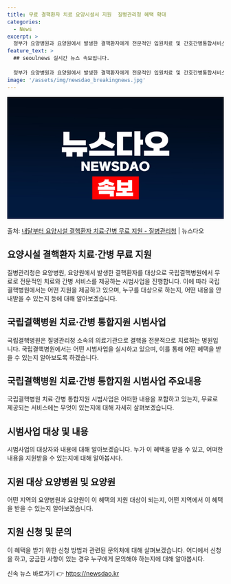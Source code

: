 ```yaml
---
title: 무료 결핵환자 치료 요양시설서 지원  질병관리청 혜택 확대
categories:
  - News
excerpt: >
  정부가 요양병원과 요양원에서 발생한 결핵환자에게 전문적인 입원치료 및 간호간병통합서비스 등을 무료로 제공한다…
feature_text: >
  ## seoulnews 실시간 뉴스 속보입니다.

  정부가 요양병원과 요양원에서 발생한 결핵환자에게 전문적인 입원치료 및 간호간병통합서비스 등을 무료로 제공한다…
image: '/assets/img/newsdao_breakingnews.jpg'
---
```


![뉴스다오 속보](/assets/img/newsdao_breakingnews.jpg)

<p>출처: <a href="https://newsdao.kr/3680" rel="dofollow">내달부터 요양시설 결핵환자 치료·간병 무료 지원 - 질병관리청</a> | 뉴스다오</p>

<h2 data-ke-size="size26">요양시설 결핵환자 치료·간병 무료 지원</h2>
<p data-ke-size="size16">질병관리청은 요양병원, 요양원에서 발생한 결핵환자를 대상으로 국립결핵병원에서 무료로 전문적인 치료와 간병 서비스를 제공하는 시범사업을 진행합니다. 이에 따라 국립결핵병원에서는 어떤 지원을 제공하고 있으며, 누구를 대상으로 하는지, 어떤 내용을 안내받을 수 있는지 등에 대해 알아보겠습니다.</p>

<h2 data-ke-size="size26">국립결핵병원 치료·간병 통합지원 시범사업</h2>
<p data-ke-size="size16">국립결핵병원은 질병관리청 소속의 의료기관으로 결핵을 전문적으로 치료하는 병원입니다. 국립결핵병원에서는 어떤 시범사업을 실시하고 있으며, 이를 통해 어떤 혜택을 받을 수 있는지 알아보도록 하겠습니다.</p>

<h2 data-ke-size="size26">국립결핵병원 치료·간병 통합지원 시범사업 주요내용</h2>
<p data-ke-size="size16">국립결핵병원 치료·간병 통합지원 시범사업은 어떠한 내용을 포함하고 있는지, 무료로 제공되는 서비스에는 무엇이 있는지에 대해 자세히 살펴보겠습니다.</p>

<h2 data-ke-size="size26">시범사업 대상 및 내용</h2>
<p data-ke-size="size16">시범사업의 대상자와 내용에 대해 알아보겠습니다. 누가 이 혜택을 받을 수 있고, 어떠한 내용을 지원받을 수 있는지에 대해 알아봅시다.</p>

<h2 data-ke-size="size26">지원 대상 요양병원 및 요양원</h2>
<p data-ke-size="size16">어떤 지역의 요양병원과 요양원이 이 혜택의 지원 대상이 되는지, 어떤 지역에서 이 혜택을 받을 수 있는지 알아보겠습니다.</p>

<h2 data-ke-size="size26">지원 신청 및 문의</h2>
<p data-ke-size="size16">이 혜택을 받기 위한 신청 방법과 관련된 문의처에 대해 살펴보겠습니다. 어디에서 신청을 하고, 궁금한 사항이 있는 경우 누구에게 문의해야 하는지에 대해 알아봅시다.</p>
 

신속 뉴스 바로가기 👉 <a href="https://newsdao.kr" rel="dofollow">https://newsdao.kr</a>


